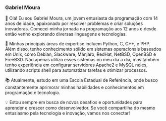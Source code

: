 ### Gabriel Moura

👋 Olá! Eu sou Gabriel Moura, um jovem entusiasta da programação com 14 anos de idade, apaixonado por resolver problemas e criar soluções inovadoras. Comecei minha jornada na programação aos 12 anos e desde então venho explorando diversas linguagens e tecnologias.

🚀 Minhas principais áreas de expertise incluem Python, C, C++, e PHP. Além disso, tenho conhecimento sólido em sistemas operacionais baseados em Unix, como Debian, Slackware, Manjaro, RedHat, NetBSD, OpenBSD e FreeBSD. Não apenas utilizo esses sistemas no meu dia a dia, mas também tenho experiência em configurar servidores Apache2 e MySQL neles, utilizando scripts shell para automatizar tarefas e otimizar processos.

📚 Atualmente, estudo em uma Escola Estadual de Referência, onde busco constantemente aprimorar minhas habilidades e conhecimentos em programação e tecnologia.

💡 Estou sempre em busca de novos desafios e oportunidades para aprender e crescer como desenvolvedor. Se você compartilha do mesmo entusiasmo pela tecnologia e inovação, vamos nos conectar!
